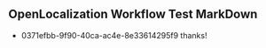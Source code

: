 ## OpenLocalization Workflow Test MarkDown
* 0371efbb-9f90-40ca-ac4e-8e33614295f9 thanks!

<!--HONumber=Jul16_HO2-->


